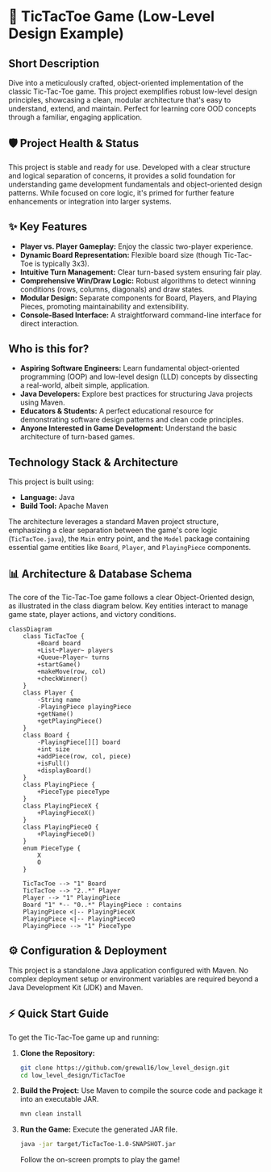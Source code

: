 # 🚀 TicTacToe Game (Low-Level Design Example)

## Short Description
Dive into a meticulously crafted, object-oriented implementation of the classic Tic-Tac-Toe game. This project exemplifies robust low-level design principles, showcasing a clean, modular architecture that's easy to understand, extend, and maintain. Perfect for learning core OOD concepts through a familiar, engaging application.

## 🛡️ Project Health & Status
This project is stable and ready for use. Developed with a clear structure and logical separation of concerns, it provides a solid foundation for understanding game development fundamentals and object-oriented design patterns. While focused on core logic, it's primed for further feature enhancements or integration into larger systems.

## ✨ Key Features
*   **Player vs. Player Gameplay:** Enjoy the classic two-player experience.
*   **Dynamic Board Representation:** Flexible board size (though Tic-Tac-Toe is typically 3x3).
*   **Intuitive Turn Management:** Clear turn-based system ensuring fair play.
*   **Comprehensive Win/Draw Logic:** Robust algorithms to detect winning conditions (rows, columns, diagonals) and draw states.
*   **Modular Design:** Separate components for Board, Players, and Playing Pieces, promoting maintainability and extensibility.
*   **Console-Based Interface:** A straightforward command-line interface for direct interaction.

## Who is this for?
*   **Aspiring Software Engineers:** Learn fundamental object-oriented programming (OOP) and low-level design (LLD) concepts by dissecting a real-world, albeit simple, application.
*   **Java Developers:** Explore best practices for structuring Java projects using Maven.
*   **Educators & Students:** A perfect educational resource for demonstrating software design patterns and clean code principles.
*   **Anyone Interested in Game Development:** Understand the basic architecture of turn-based games.

## Technology Stack & Architecture
This project is built using:
*   **Language:** Java
*   **Build Tool:** Apache Maven

The architecture leverages a standard Maven project structure, emphasizing a clear separation between the game's core logic (`TicTacToe.java`), the `Main` entry point, and the `Model` package containing essential game entities like `Board`, `Player`, and `PlayingPiece` components.

## 📊 Architecture & Database Schema
The core of the Tic-Tac-Toe game follows a clear Object-Oriented design, as illustrated in the class diagram below. Key entities interact to manage game state, player actions, and victory conditions.

```mermaid
classDiagram
    class TicTacToe {
        +Board board
        +List~Player~ players
        +Queue~Player~ turns
        +startGame()
        +makeMove(row, col)
        +checkWinner()
    }
    class Player {
        -String name
        -PlayingPiece playingPiece
        +getName()
        +getPlayingPiece()
    }
    class Board {
        -PlayingPiece[][] board
        +int size
        +addPiece(row, col, piece)
        +isFull()
        +displayBoard()
    }
    class PlayingPiece {
        +PieceType pieceType
    }
    class PlayingPieceX {
        +PlayingPieceX()
    }
    class PlayingPieceO {
        +PlayingPieceO()
    }
    enum PieceType {
        X
        O
    }

    TicTacToe --> "1" Board
    TicTacToe --> "2..*" Player
    Player --> "1" PlayingPiece
    Board "1" *-- "0..*" PlayingPiece : contains
    PlayingPiece <|-- PlayingPieceX
    PlayingPiece <|-- PlayingPieceO
    PlayingPiece --> "1" PieceType
```

## ⚙️ Configuration & Deployment
This project is a standalone Java application configured with Maven. No complex deployment setup or environment variables are required beyond a Java Development Kit (JDK) and Maven.

## ⚡ Quick Start Guide
To get the Tic-Tac-Toe game up and running:

1.  **Clone the Repository:**
    ```bash
    git clone https://github.com/grewal16/low_level_design.git
    cd low_level_design/TicTacToe
    ```

2.  **Build the Project:**
    Use Maven to compile the source code and package it into an executable JAR.
    ```bash
    mvn clean install
    ```

3.  **Run the Game:**
    Execute the generated JAR file.
    ```bash
    java -jar target/TicTacToe-1.0-SNAPSHOT.jar
    ```
    Follow the on-screen prompts to play the game!